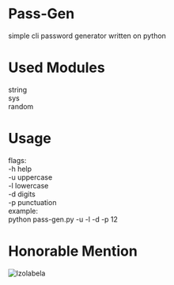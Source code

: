 # Pass-Gen
simple cli password generator written on python

# Used Modules
 string <br>
 sys <br>
 random <br>

# Usage
  flags: <br>
 -h   help <br>
 -u   uppercase <br>
 -l   lowercase <br>
 -d   digits <br>
 -p   punctuation <br>
 example: <br>
 python pass-gen.py -u -l -d -p 12 <br>

# Honorable Mention
 ![Izolabela](https://github.com/Izolabela)
